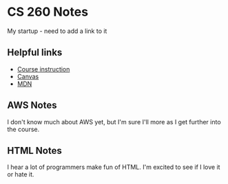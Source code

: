 # CS 260 Notes

My startup - need to add a link to it

## Helpful links

- [Course instruction](https://github.com/webprogramming260)
- [Canvas](https://byu.instructure.com)
- [MDN](https://developer.mozilla.org)

## AWS Notes

I don't know much about AWS yet, but I'm sure I'll more as I get further into the course.

## HTML Notes

I hear a lot of programmers make fun of HTML. I'm excited to see if I love it or hate it.